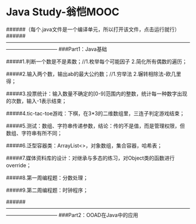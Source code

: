 # Java Study-翁恺MOOC
######（每个.java文件是一个编译单元，所以打开该文件，点击运行就行）
######——————————————————————————————————————————————
###Part1：Java基础

#####1.判断一个数是不是素数；//1.枚举每个可能因子 2.简化所有偶数的遍历；

#####2.输入两个数，输出ab的最大公约数；//1.穷举法 2.辗转相除法-欧几里得；

#####3.投票统计：输入数量不确定的[0-9]范围内的整数，统计每一种数字出现的次数，输入-1表示结束；

#####4.tic-tac-toe游戏：下棋，在3*3的二维数组里，三连子判定游戏结束；

#####5.测试：数组、字符串传递参数，结论：传的不是值，而是管理权限，但数组、字符串有所不同；

#####6.泛型容器类：ArrayList<>，对象数组，集合容器，哈希表；

#####7.媒体资料库的设计：对继承与多态的练习，对Object类的函数进行override；

#####8.第一周编程题：分数处理；

#####9.第二周编程题：时钟程序；

######——————————————————————————————————————————————
###Part2：OOAD在Java中的应用